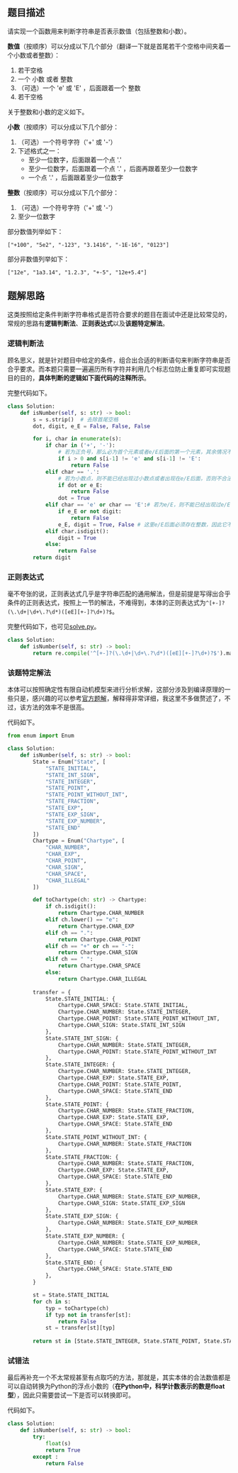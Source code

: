 ## 题目描述

请实现一个函数用来判断字符串是否表示数值（包括整数和小数）。

**数值**（按顺序）可以分成以下几个部分（翻译一下就是首尾若干个空格中间夹着一个小数或者整数）：

1. 若干空格
2. 一个 小数 或者 整数
3. （可选）一个 'e' 或 'E' ，后面跟着一个 整数
4. 若干空格

关于整数和小数的定义如下。

**小数**（按顺序）可以分成以下几个部分：

1. （可选）一个符号字符（'+' 或 '-'）
2. 下述格式之一：
   - 至少一位数字，后面跟着一个点 '.'
   - 至少一位数字，后面跟着一个点 '.' ，后面再跟着至少一位数字
   - 一个点 '.' ，后面跟着至少一位数字

**整数**（按顺序）可以分成以下几个部分：

1. （可选）一个符号字符（'+' 或 '-'）
2. 至少一位数字

部分数值列举如下：
```
["+100", "5e2", "-123", "3.1416", "-1E-16", "0123"]
```
部分非数值列举如下：
```
["12e", "1a3.14", "1.2.3", "+-5", "12e+5.4"]
```


## 题解思路

这类按照给定条件判断字符串格式是否符合要求的题目在面试中还是比较常见的，常规的思路有**逻辑判断法**、**正则表达式**以及**该题特定解法**。

### 逻辑判断法

顾名思义，就是针对题目中给定的条件，组合出合适的判断语句来判断字符串是否合乎要求。而本题只需要一遍遍历所有字符并利用几个标志位防止重复即可实现题目的目的，**具体判断的逻辑如下面代码的注释所示**。

完整代码如下。

```python
class Solution:
    def isNumber(self, s: str) -> bool:
        s = s.strip()  # 去除首尾空格
        dot, digit, e_E = False, False, False

        for i, char in enumerate(s):
            if char in ('+', '-'):
                # 若为正负号，那么必为首个元素或者e/E后面的第一个元素，其余情况不合法
                if i > 0 and s[i-1] != 'e' and s[i-1] != 'E':
                    return False
            elif char == '.':
                # 若为小数点，则不能已经出现过小数点或者出现在e/E后面，否则不合法
                if dot or e_E: 
                    return False
                dot = True
            elif char == 'e' or char == 'E':# 若为e/E，则不能已经出现过e/E，且前面必须出现了数字，否则均不合法
                if e_E or not digit:
                    return False
                e_E, digit = True, False # 这里e/E后面必须存在整数，因此它不能为最后一个元素，而digit同时作为最终返回值此处应当重置
            elif char.isdigit():
                digit = True
            else:
                return False
        return digit
```

### 正则表达式

毫不夸张的说，正则表达式几乎是字符串匹配的通用解法，但是前提是写得出合乎条件的正则表达式，按照上一节的解法，不难得到，本体的正则表达式为`^[+-]?(\.\d+|\d+\.?\d*)([eE][+-]?\d+)?$`。

完整代码如下，也可见[solve.py](./solve.py)。

```python
class Solution:
    def isNumber(self, s: str) -> bool:
        return re.compile('^[+-]?(\.\d+|\d+\.?\d*)([eE][+-]?\d+)?$').match(s.strip()) is not None
```

### 该题特定解法

本体可以按照确定性有限自动机模型来进行分析求解，这部分涉及到编译原理的一些只是，感兴趣的可以参考[官方题解](https://leetcode-cn.com/problems/biao-shi-shu-zhi-de-zi-fu-chuan-lcof/solution/biao-shi-shu-zhi-de-zi-fu-chuan-by-leetcode-soluti/)，解释得非常详细，我这里不多做赘述了，不过，该方法的效率不是很高。

代码如下。
```python
from enum import Enum

class Solution:
    def isNumber(self, s: str) -> bool:
        State = Enum("State", [
            "STATE_INITIAL",
            "STATE_INT_SIGN",
            "STATE_INTEGER",
            "STATE_POINT",
            "STATE_POINT_WITHOUT_INT",
            "STATE_FRACTION",
            "STATE_EXP",
            "STATE_EXP_SIGN",
            "STATE_EXP_NUMBER",
            "STATE_END"
        ])
        Chartype = Enum("Chartype", [
            "CHAR_NUMBER",
            "CHAR_EXP",
            "CHAR_POINT",
            "CHAR_SIGN",
            "CHAR_SPACE",
            "CHAR_ILLEGAL"
        ])

        def toChartype(ch: str) -> Chartype:
            if ch.isdigit():
                return Chartype.CHAR_NUMBER
            elif ch.lower() == "e":
                return Chartype.CHAR_EXP
            elif ch == ".":
                return Chartype.CHAR_POINT
            elif ch == "+" or ch == "-":
                return Chartype.CHAR_SIGN
            elif ch == " ":
                return Chartype.CHAR_SPACE
            else:
                return Chartype.CHAR_ILLEGAL
        
        transfer = {
            State.STATE_INITIAL: {
                Chartype.CHAR_SPACE: State.STATE_INITIAL,
                Chartype.CHAR_NUMBER: State.STATE_INTEGER,
                Chartype.CHAR_POINT: State.STATE_POINT_WITHOUT_INT,
                Chartype.CHAR_SIGN: State.STATE_INT_SIGN
            },
            State.STATE_INT_SIGN: {
                Chartype.CHAR_NUMBER: State.STATE_INTEGER,
                Chartype.CHAR_POINT: State.STATE_POINT_WITHOUT_INT
            },
            State.STATE_INTEGER: {
                Chartype.CHAR_NUMBER: State.STATE_INTEGER,
                Chartype.CHAR_EXP: State.STATE_EXP,
                Chartype.CHAR_POINT: State.STATE_POINT,
                Chartype.CHAR_SPACE: State.STATE_END
            },
            State.STATE_POINT: {
                Chartype.CHAR_NUMBER: State.STATE_FRACTION,
                Chartype.CHAR_EXP: State.STATE_EXP,
                Chartype.CHAR_SPACE: State.STATE_END
            },
            State.STATE_POINT_WITHOUT_INT: {
                Chartype.CHAR_NUMBER: State.STATE_FRACTION
            },
            State.STATE_FRACTION: {
                Chartype.CHAR_NUMBER: State.STATE_FRACTION,
                Chartype.CHAR_EXP: State.STATE_EXP,
                Chartype.CHAR_SPACE: State.STATE_END
            },
            State.STATE_EXP: {
                Chartype.CHAR_NUMBER: State.STATE_EXP_NUMBER,
                Chartype.CHAR_SIGN: State.STATE_EXP_SIGN
            },
            State.STATE_EXP_SIGN: {
                Chartype.CHAR_NUMBER: State.STATE_EXP_NUMBER
            },
            State.STATE_EXP_NUMBER: {
                Chartype.CHAR_NUMBER: State.STATE_EXP_NUMBER,
                Chartype.CHAR_SPACE: State.STATE_END
            },
            State.STATE_END: {
                Chartype.CHAR_SPACE: State.STATE_END
            },
        }

        st = State.STATE_INITIAL
        for ch in s:
            typ = toChartype(ch)
            if typ not in transfer[st]:
                return False
            st = transfer[st][typ]
        
        return st in [State.STATE_INTEGER, State.STATE_POINT, State.STATE_FRACTION, State.STATE_EXP_NUMBER, State.STATE_END]
```

### 试错法

最后再补充一个不太常规甚至有点取巧的方法，那就是，其实本体的合法数值都是可以自动转换为Python的浮点小数的（**在Python中，科学计数表示的数是float型**），因此只需要尝试一下是否可以转换即可。

代码如下。
```python
class Solution:
    def isNumber(self, s: str) -> bool:
        try:
            float(s)
            return True
        except :
            return False
```




